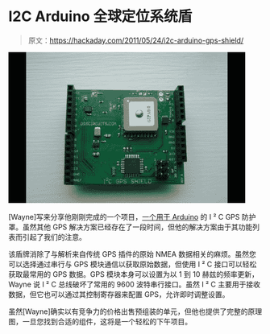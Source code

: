 # I2C Arduino 全球定位系统盾

> 原文：<https://hackaday.com/2011/05/24/i2c-arduino-gps-shield/>

![i2c_gps_shield](img/a69f8459ff7d36b40984f9ee735c199e.png "i2c_gps_shield")

[Wayne]写来分享他刚刚完成的一个项目，[一个用于 Arduino](http://www.dsscircuits.com/articles/i2c-gps-shield.html) 的 I ² C GPS 防护罩。虽然其他 GPS 解决方案已经存在了一段时间，但他的解决方案由于其功能列表而引起了我们的注意。

该盾牌消除了与解析来自传统 GPS 插件的原始 NMEA 数据相关的麻烦。虽然您可以选择通过串行与 GPS 模块通信以获取原始数据，但使用 I ² C 接口可以轻松获取最常用的 GPS 数据。GPS 模块本身可以设置为以 1 到 10 赫兹的频率更新，Wayne 说 I ² C 总线破坏了常用的 9600 波特串行接口。虽然 I ² C 主要用于接收数据，但它也可以通过其控制寄存器来配置 GPS，允许即时调整设置。

虽然[Wayne]确实以有竞争力的价格出售预组装的单元，但他也提供了完整的原理图，一旦您找到合适的组件，这将是一个轻松的下午项目。